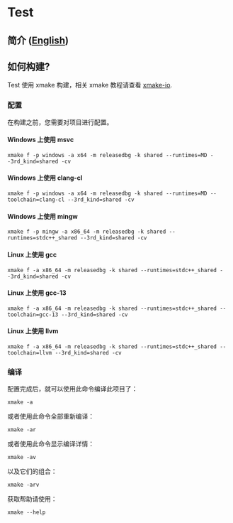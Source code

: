 # Test

## 简介 ([English](/README.md))

## 如何构建?
Test 使用 xmake 构建，相关 xmake 教程请查看 [xmake-io](https://xmake.io/).

### 配置

在构建之前，您需要对项目进行配置。

#### Windows 上使用 msvc
```
xmake f -p windows -a x64 -m releasedbg -k shared --runtimes=MD --3rd_kind=shared -cv
```
#### Windows 上使用 clang-cl
```
xmake f -p windows -a x64 -m releasedbg -k shared --runtimes=MD --toolchain=clang-cl --3rd_kind=shared -cv
```
#### Windows 上使用 mingw
```
xmake f -p mingw -a x86_64 -m releasedbg -k shared --runtimes=stdc++_shared --3rd_kind=shared -cv
```
#### Linux 上使用 gcc
```
xmake f -a x86_64 -m releasedbg -k shared --runtimes=stdc++_shared --3rd_kind=shared -cv
```
#### Linux 上使用 gcc-13
```
xmake f -a x86_64 -m releasedbg -k shared --runtimes=stdc++_shared --toolchain=gcc-13 --3rd_kind=shared -cv
```
#### Linux 上使用 llvm
```
xmake f -a x86_64 -m releasedbg -k shared --runtimes=stdc++_shared --toolchain=llvm --3rd_kind=shared -cv
```

### 编译

配置完成后，就可以使用此命令编译此项目了：
```
xmake -a
```
或者使用此命令全部重新编译：
```
xmake -ar
```
或者使用此命令显示编译详情：
```
xmake -av
```
以及它们的组合：
```
xmake -arv
```
获取帮助请使用：
```
xmake --help
```
